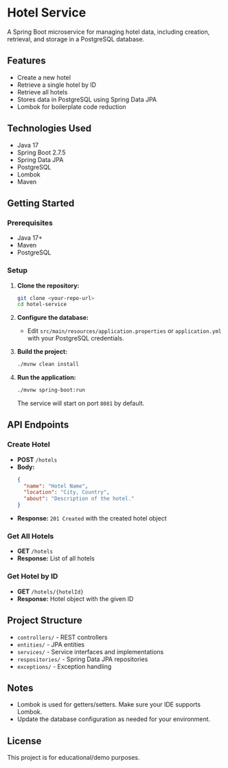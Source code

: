 # Hotel Service

A Spring Boot microservice for managing hotel data, including creation, retrieval, and storage in a PostgreSQL database.

## Features
- Create a new hotel
- Retrieve a single hotel by ID
- Retrieve all hotels
- Stores data in PostgreSQL using Spring Data JPA
- Lombok for boilerplate code reduction

## Technologies Used
- Java 17
- Spring Boot 2.7.5
- Spring Data JPA
- PostgreSQL
- Lombok
- Maven

## Getting Started

### Prerequisites
- Java 17+
- Maven
- PostgreSQL

### Setup
1. **Clone the repository:**
   ```bash
   git clone <your-repo-url>
   cd hotel-service
   ```
2. **Configure the database:**
   - Edit `src/main/resources/application.properties` or `application.yml` with your PostgreSQL credentials.

3. **Build the project:**
   ```bash
   ./mvnw clean install
   ```
4. **Run the application:**
   ```bash
   ./mvnw spring-boot:run
   ```
   The service will start on port `8081` by default.

## API Endpoints

### Create Hotel
- **POST** `/hotels`
- **Body:**
  ```json
  {
    "name": "Hotel Name",
    "location": "City, Country",
    "about": "Description of the hotel."
  }
  ```
- **Response:** `201 Created` with the created hotel object

### Get All Hotels
- **GET** `/hotels`
- **Response:** List of all hotels

### Get Hotel by ID
- **GET** `/hotels/{hotelId}`
- **Response:** Hotel object with the given ID

## Project Structure
- `controllers/` - REST controllers
- `entities/` - JPA entities
- `services/` - Service interfaces and implementations
- `respositories/` - Spring Data JPA repositories
- `exceptions/` - Exception handling

## Notes
- Lombok is used for getters/setters. Make sure your IDE supports Lombok.
- Update the database configuration as needed for your environment.

## License
This project is for educational/demo purposes. 